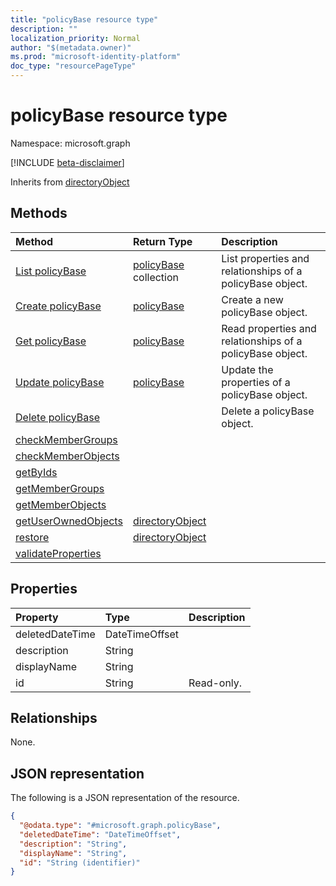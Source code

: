```yaml
---
title: "policyBase resource type"
description: ""
localization_priority: Normal
author: "$(metadata.owner)"
ms.prod: "microsoft-identity-platform"
doc_type: "resourcePageType"
---
```


# policyBase resource type

Namespace: microsoft.graph

[!INCLUDE [beta-disclaimer](../../includes/beta-disclaimer.md)]

Inherits from [directoryObject](directoryobject.md)

## Methods

| Method                                                          | Return Type                                         | Description                                               |
| :-------------------------------------------------------------- | :-------------------------------------------------- | :-------------------------------------------------------- |
| [List policyBase](../api/policybase-list.md)                    | [policyBase](policyBase.md) collection              | List properties and relationships of a policyBase object. |
| [Create policyBase](../api/policybase-create.md)                | [policyBase](policyBase.md)                         | Create a new policyBase object.                           |
| [Get policyBase](../api/policybase-get.md)                      | [policyBase](policyBase.md)                         | Read properties and relationships of a policyBase object. |
| [Update policyBase](../api/policybase-update.md)                | [policyBase](policyBase.md)                         | Update the properties of a policyBase object.             |
| [Delete policyBase](../api/policybase-delete.md)                |                                                     | Delete a policyBase object.                               |
| [checkMemberGroups](../api/policybase-checkMemberGroups.md)     |                                                     |                                                           |
| [checkMemberObjects](../api/policybase-checkMemberObjects.md)   |                                                     |                                                           |
| [getByIds](../api/policybase-getByIds.md)                       |                                                     |                                                           |
| [getMemberGroups](../api/policybase-getMemberGroups.md)         |                                                     |                                                           |
| [getMemberObjects](../api/policybase-getMemberObjects.md)       |                                                     |                                                           |
| [getUserOwnedObjects](../api/policybase-getUserOwnedObjects.md) | [directoryObject](../resources/-directoryobject.md) |                                                           |
| [restore](../api/policybase-restore.md)                         | [directoryObject](../resources/-directoryobject.md) |                                                           |
| [validateProperties](../api/policybase-validateProperties.md)   |                                                     |                                                           |

## Properties

| Property        | Type           | Description |
| :-------------- | :------------- | :---------- |
| deletedDateTime | DateTimeOffset |             |
| description     | String         |             |
| displayName     | String         |             |
| id              | String         | Read-only.  |

## Relationships

None.

## JSON representation

The following is a JSON representation of the resource.

<!-- {
  "blockType": "resource",
  "keyProperty": "id",
  "@odata.type": "microsoft.graph.policyBase",
  "baseType": "microsoft.graph.directoryObject",
  "openType": False
}
-->

```json
{
  "@odata.type": "#microsoft.graph.policyBase",
  "deletedDateTime": "DateTimeOffset",
  "description": "String",
  "displayName": "String",
  "id": "String (identifier)"
}
```
